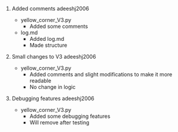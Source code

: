 <!-- 
    Structure:
1.  <Commit Message>
    <Usern name>
    - <File Name>
        - <What did you change (make list)>
 -->

1.  Added comments
    adeeshj2006
    - yellow_corner_V3.py
        - Added some comments
    - log.md
        - Added log.md
        - Made structure

2.  Small changes to V3
    adeeshj2006
    - yellow_corner_V3.py
        - Added comments and slight modifications to make it more readable
        - No change in logic

3.  Debugging features
    adeeshj2006
    - yellow_corner_V3.py
        - Added some debugging features
        - Will remove after testing